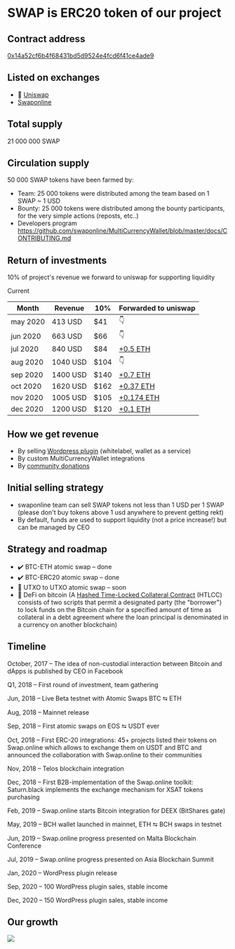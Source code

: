 # SWAP is ERC20 token of our project

## Contract address

[0x14a52cf6b4f68431bd5d9524e4fcd6f41ce4ade9](https://etherscan.io/token/0x14a52cf6b4f68431bd5d9524e4fcd6f41ce4ade9)

## Listed on exchanges

- 🦄 [Uniswap](https://uniswap.info/pair/0x8dce5d9ed9fa147544be62bdf0e0f575528b4272)
- [Swaponline](https://swaponline.io/#/exchange/btc-to-swap)

## Total supply

21 000 000 SWAP

## Сirculation supply

50 000 SWAP tokens have been farmed by:

- Team: 25 000 tokens were distributed among the team based on 1 SWAP ~ 1 USD
- Bounty: 25 000 tokens were distributed among the bounty participants, for the very simple actions (reposts, etc..)
- Developers program https://github.com/swaponline/MultiCurrencyWallet/blob/master/docs/CONTRIBUTING.md

## Return of investments

10% of project's revenue we forward to uniswap for supporting liquidity

Current

| Month    | Revenue  | 10%   | Forwarded to uniswap                                                                                   |
| -------- | -------- | ----- | ------------------------------------------------------------------------------------------------------ |
| may 2020 | 413 USD  | \$41  | 👇                                                                                                     |
| jun 2020 | 663 USD  | \$66  | 👇                                                                                                     |
| jul 2020 | 840 USD  | \$84  | [+0.5 ETH](https://etherscan.io/tx/0xb5708aa91cd181b45aafc3fb92bdeea970a4359110a10f3fde6a4b42e0cabd14) |
| aug 2020 | 1040 USD | \$104 | 👇                                                                                                     |
| sep 2020 | 1400 USD | \$140 | [+0.7 ETH](https://etherscan.io/tx/0x7b70734c4a3ed1df347ac3d5ef1ba751f3068555c740cf0a5fb1e33c0dbfd160) |
| oct 2020 | 1620 USD | \$162 | [+0.37 ETH](https://etherscan.io/tx/0xbe89c49296e56b7a1dacf755c1dd9a71766477b1188527ddc95f5e832651384b) |
| nov 2020 | 1005 USD | \$105 | [+0.174 ETH](https://etherscan.io/tx/0x8eaf2eb6ae6fdfdda6fe40ed6ae3cdf84b118e0d77c0c6715ef9118f88c80ccb) |
| dec 2020 | 1200 USD | \$120 | [+0.1 ETH](https://etherscan.io/tx/0xb8358a0d3103eef6c25d1c079b6ce531ead41c2ae9b30569350e3d1a0297d5e9) |

## How we get revenue

- By selling [Wordpress plugin](https://codecanyon.net/item/multicurrency-crypto-wallet-and-exchange-widgets-for-wordpress/23532064) (whitelabel, wallet as a service)
- By custom MultiCurrencyWallet integrations
- By [community donations](/docs/DONATE.md)

## Initial selling strategy
- swaponline team can sell SWAP tokens not less than 1 USD per 1 SWAP (please don't buy tokens above 1 usd anywhere to prevent getting rekt)
- By default, funds are used to support liquidity (not a price increase!) but can be managed by CEO 

## Strategy and roadmap

- ✔️ BTC-ETH atomic swap – done
- ✔️ BTC-ERC20 atomic swap – done
- 👷 UTXO to UTXO atomic swap – soon
- 👷 DeFi on bitcoin (A [Hashed Time-Locked Collateral Contract](https://github.com/bitcoin/bips/blob/master/bip-0197.mediawiki) (HTLCC) consists of two scripts that permit a designated party (the "borrower") to lock funds on the Bitcoin chain for a specified amount of time as collateral in a debt agreement where the loan principal is denominated in a currency on another blockchain)

## Timeline 

October, 2017 – The idea of non-custodial interaction between Bitcoin and dApps is published by CEO in Facebook

Q1, 2018 – First round of investment, team gathering

Jun, 2018 – Live Beta testnet with Atomic Swaps BTC ⮀ ETH

Aug, 2018 – Mainnet release

Sep, 2018 – First atomic swaps on EOS ⮀ USDT ever

Oct, 2018 – First ERC-20 integrations: 45+ projects listed their tokens on Swap.online which allows to exchange them on USDT and BTC and announced the collaboration with Swap.online to their communities

Nov, 2018 – Telos blockchain integration

Dec, 2018 – First B2B-implementation of the Swap.online toolkit: Saturn.black implements the exchange mechanism for XSAT tokens purchasing

Feb, 2019 – Swap.online starts Bitcoin integration for DEEX (BitShares gate)

May, 2019 – BCH wallet launched in mainnet, ETH ⮀ BCH swaps in testnet

Jun, 2019 – Swap.online progress presented on Malta Blockchain Conference

Jul, 2019 – Swap.online progress presented on Asia Blockchain Summit

Jan, 2020 – WordPress plugin release

Sep, 2020 – 100 WordPress plugin sales, stable income

Dec, 2020 – 150 WordPress plugin sales, stable income

## Our growth

![](https://screenshots.wpmix.net/Telegram_BgGLGK1HWgMnk7BDad8VwuUWjjwDqQjy.png)
